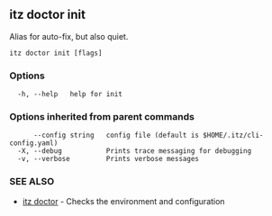 ## itz doctor init

Alias for auto-fix, but also quiet.

```
itz doctor init [flags]
```

### Options

```
  -h, --help   help for init
```

### Options inherited from parent commands

```
      --config string   config file (default is $HOME/.itz/cli-config.yaml)
  -X, --debug           Prints trace messaging for debugging
  -v, --verbose         Prints verbose messages
```

### SEE ALSO

* [itz doctor](itz_doctor.md)	 - Checks the environment and configuration

